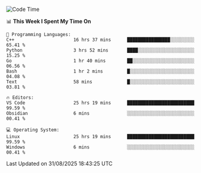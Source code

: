
<!--START_SECTION:waka-->
![Code Time](http://img.shields.io/badge/Code%20Time-3%2C751%20hrs%2029%20mins-blue)

📊 **This Week I Spent My Time On** 

```text
💬 Programming Languages: 
C++                      16 hrs 37 mins      ████████████████░░░░░░░░░   65.41 % 
Python                   3 hrs 52 mins       ████░░░░░░░░░░░░░░░░░░░░░   15.25 % 
Go                       1 hr 40 mins        ██░░░░░░░░░░░░░░░░░░░░░░░   06.56 % 
Bash                     1 hr 2 mins         █░░░░░░░░░░░░░░░░░░░░░░░░   04.08 % 
Text                     58 mins             █░░░░░░░░░░░░░░░░░░░░░░░░   03.81 % 

🔥 Editors: 
VS Code                  25 hrs 19 mins      █████████████████████████   99.59 % 
Obsidian                 6 mins              ░░░░░░░░░░░░░░░░░░░░░░░░░   00.41 % 

💻 Operating System: 
Linux                    25 hrs 19 mins      █████████████████████████   99.59 % 
Windows                  6 mins              ░░░░░░░░░░░░░░░░░░░░░░░░░   00.41 % 
```


 Last Updated on 31/08/2025 18:43:25 UTC
<!--END_SECTION:waka-->

